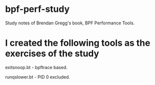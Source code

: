 # bpf-perf-study
Study notes of Brendan Gregg's book, BPF Performance Tools.

# I created the following tools as the exercises of the study
exitsnoop.bt - bpftrace based. 

runqslower.bt - PID 0 excluded.
